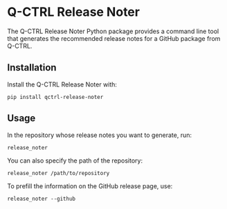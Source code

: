 # Q-CTRL Release Noter

The Q-CTRL Release Noter Python package provides a command line tool that generates the recommended release notes for a GitHub package from Q-CTRL.

## Installation

Install the Q-CTRL Release Noter with:

```shell
pip install qctrl-release-noter
```

## Usage

In the repository whose release notes you want to generate, run:

```shell
release_noter
```

You can also specify the path of the repository:

```shell
release_noter /path/to/repository
```

To prefill the information on the GitHub release page, use:

```shell
release_noter --github
```
